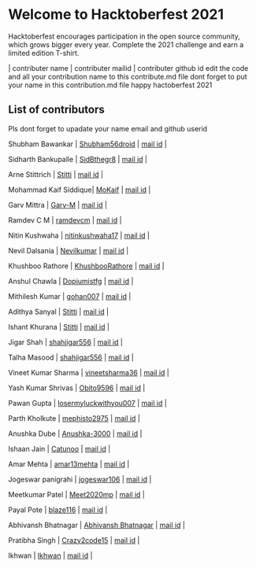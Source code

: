 <h1>Welcome to Hacktoberfest 2021</h1>
<p>Hacktoberfest encourages participation in the open source community, which grows bigger every year. Complete the 2021 challenge and earn a limited edition T-shirt.</p>
| contributer name | contributer mailid | contributer github id
edit the code and  all your contribution name to this contribute.md file
dont forget to put your name in  this contribution.md file
happy hactoberfest 2021
<h2>List of contributors</h2>
<p>Pls dont forget to upadate your name email and github userid</p>
<p>Shubham Bawankar | <a href="https://github.com/Shubham56-droid">Shubham56droid</a>  | <a href="shubhambawankar735@gmail.com">mail id</a> |</p>
<p>Sidharth Bankupalle | <a href="https://github.com/SidBthegr8">SidBthegr8</a>  | <a href="bankupallesidharth@gmail.com">mail id</a> |</p>
<p>Arne Stittrich | <a href="https://github.com/Stitti">Stitti</a>  | <a href="arnestittrich@gmail.com">mail id</a> |</p>
<p>Mohammad Kaif Siddique| <a href="https://github.com/MoKaif">MoKaif</a>  | <a href="kaif44jr@gmail.com">mail id</a> |</p>
<p>Garv Mittra | <a href="https://github.com/Garv-M">Garv-M</a>  | <a href="garvmittra20@gmail.com">mail id</a> |</p>
<p>Ramdev C M | <a href="https://github.com/ramdevcm">ramdevcm</a>  | <a href="ramdevcm@gmail.com">mail id</a> |</p>
<p>Nitin Kushwaha | <a href="https://github.com/nitinkushwaha17">nitinkushwaha17</a>  | <a href="nk17oct@gmail.com">mail id</a> |</p>
<p>Nevil Dalsania | <a href="https://github.com/Nevilkumar">Nevilkumar</a>  | <a href="nevil.patel.1906@gmail.com">mail id</a> |</p>
<p>Khushboo Rathore | <a href="https://github.com/Khushboorathore10">KhushbooRathore</a>  | <a href="khushboorathore555@gmail.com">mail id</a> |</p>
<p>Anshul Chawla | <a href="https://github.com/Dopiumistfg">Dopiumistfg</a>  | <a href="anshul@packtest.com">mail id</a> |</p>
<p>Mithilesh Kumar | <a href="https://github.com/gohan007">gohan007</a>  | <a href="kumarmithilesh.1010@gmail.com">mail id</a> |</p>
<p>Adithya Sanyal | <a href="https://github.com/AdithyaSanyal">Stitti</a>  | <a href="adithyasanyal@gmail.com">mail id</a> |</p>
<p>Ishant Khurana | <a href="https://github.com/Ishantkhurana">Stitti</a>  | <a href="ishantkhurana73@gmail.com">mail id</a> |</p>
<p>Jigar Shah | <a href="https://github.com/shahjigar556">shahjigar556</a>  | <a href="shahjigar185@gmail.com">mail id</a> |</p>
<p>Talha Masood | <a href="https://github.com/talhamasoodme">shahjigar556</a>  | <a href="talhamasood7777@gmail.com">mail id</a> |</p>
<p>Vineet Kumar Sharma | <a href="https://github.com/vineetsharma36">vineetsharma36</a>  | <a href="sharmavineet492@gmail.com@gmail.com">mail id</a> |</p>
<p>Yash Kumar Shrivas | <a href="https://github.com/Obito9596">Obito9596</a>  | <a href="yashkshrivas1234@gmail.com">mail id</a> |</p>
<p>Pawan Gupta | <a href="https://github.com/losermyluckwithyou007">losermyluckwithyou007</a> | <a href="losermyluckwithyou007@gmail.com">mail id</a> |</p>
<p>Parth Kholkute | <a href="https://github.com/mephisto2975">mephisto2975</a> | <a href="pkholkute9@gmail.com">mail id</a> |</p>
<p>Anushka Dube | <a href="https://github.com/Anushka-3000">Anushka-3000</a> | <a href="anushkadube1512@gmail.com">mail id</a> |</p>
<p>Ishaan Jain | <a href="https://github.com/Catunoo">Catunoo</a> | <a href="buno.snow@gmail.com">mail id</a> |</p>
<p>Amar Mehta | <a href="https://github.com/amar13mehta">amar13mehta</a>  | <a href="amar13iam@gmail.com">mail id</a> |</p>
<p>Jogeswar panigrahi | <a href="https://github.com/jogeswar106">jogeswar106</a> | <a href="jogeshwarpanigrahigmail.com">mail id</a> |</p>
<p>Meetkumar Patel | <a href="https://github.com/Meet2020mp">Meet2020mp</a> | <a href="meet2020mp@gmail.com">mail id</a> |</p>

<p>Payal Pote | <a href="https://github.com/blaze116">blaze116</a> | <a href="payapote2002@gmail.com">mail id</a> |</p>


<p>Abhivansh Bhatnagar | <a href="https://github.com/AbhivanshBhatnagar">Abhivansh Bhatnagar</a>  | <a href="bhatnagar1102abhivansh@gmail.com">mail id</a> |</p>

<p>Pratibha Singh | <a href="https://github.com/Crazy2code15">Crazy2code15</a> | <a href="singhpratibha433@gmail.com">mail id</a> |</p>

<p>Ikhwan | <a href="https://github.com/NurIkhwanAnnafis">Ikhwan</a> | <a href="nur.ikhwan.annafis@gmail.com">mail id</a> |</p>

